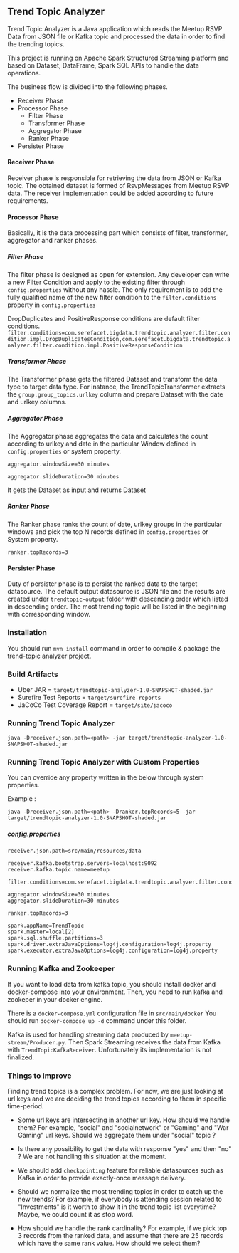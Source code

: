 ## Trend Topic Analyzer


Trend Topic Analyzer is a Java application which reads the Meetup RSVP Data from JSON file or Kafka topic
and processed the data in order to find the trending topics.

This project is running on Apache Spark Structured Streaming platform and based on Dataset, DataFrame, Spark SQL APIs to handle the data operations.

The business flow is divided into the following phases.

- Receiver Phase
- Processor Phase
    - Filter Phase
    - Transformer Phase
    - Aggregator Phase
    - Ranker Phase
- Persister Phase

#### Receiver Phase
Receiver phase is responsible for retrieving the data from JSON or Kafka topic. The obtained dataset is formed of RsvpMessages from Meetup RSVP data.
The receiver implementation could be added according to future requirements.
#### Processor Phase
Basically, it is the data processing part which consists of filter, transformer, aggregator and ranker phases.

##### Filter Phase
The filter phase is designed as open for extension. Any developer can write a new Filter Condition and apply to the existing filter through `config.properties` without any hassle. 
The only requirement is to add the fully qualified name of the new filter condition to the `filter.conditions` property in `config.properties`

DropDuplicates and PositiveResponse conditions are default filter conditions. 
`filter.conditions=com.serefacet.bigdata.trendtopic.analyzer.filter.condition.impl.DropDuplicatesCondition,com.serefacet.bigdata.trendtopic.analyzer.filter.condition.impl.PositiveResponseCondition`

##### Transformer Phase
The Transformer phase gets the filtered Dataset<RsvpMessage> and transform the data type to target data type. 
For instance, the TrendTopicTransformer extracts the `group.group_topics.urlkey` column and prepare Dataset<TransformedDataDTO> with the date and urlkey columns.

##### Aggregator Phase
The Aggregator phase aggregates the data and calculates the count according to urlkey and date in the particular Window defined in `config.properties` or system property.

`aggregator.windowSize=30 minutes`

`aggregator.slideDuration=30 minutes`

It gets the Dataset<TransformedDataDTO> as input and returns Dataset<AggregatedDataDTO>

##### Ranker Phase
The Ranker phase ranks the count of date, urlkey groups in the particular windows and pick the top N records defined in `config.properties` or System property.

`ranker.topRecords=3`
#### Persister Phase
Duty of persister phase is to persist the ranked data to the target datasource. 
The default output datasource is JSON file and the results are created under `trendtopic-output` folder with descending order which listed in descending order. The most trending topic will be listed in the beginning with corresponding window.

### Installation

You should run `mvn install` command in order to compile & package the trend-topic analyzer project.

### Build Artifacts

- Uber JAR = `target/trendtopic-analyzer-1.0-SNAPSHOT-shaded.jar`
- Surefire Test Reports = `target/surefire-reports`
- JaCoCo Test Coverage Report = `target/site/jacoco`

### Running Trend Topic Analyzer

`java -Dreceiver.json.path=<path> -jar target/trendtopic-analyzer-1.0-SNAPSHOT-shaded.jar`

### Running Trend Topic Analyzer with Custom Properties

You can override any property written in the below through system properties.

Example : 

`java -Dreceiver.json.path=<path> -Dranker.topRecords=5 -jar target/trendtopic-analyzer-1.0-SNAPSHOT-shaded.jar`

##### config.properties
```
receiver.json.path=src/main/resources/data

receiver.kafka.bootstrap.servers=localhost:9092
receiver.kafka.topic.name=meetup

filter.conditions=com.serefacet.bigdata.trendtopic.analyzer.filter.condition.impl.DropDuplicatesCondition,com.serefacet.bigdata.trendtopic.analyzer.filter.condition.impl.PositiveResponseCondition

aggregator.windowSize=30 minutes
aggregator.slideDuration=30 minutes

ranker.topRecords=3

spark.appName=TrendTopic
spark.master=local[2]
spark.sql.shuffle.partitions=3
spark.driver.extraJavaOptions=log4j.configuration=log4j.property
spark.executor.extraJavaOptions=log4j.configuration=log4j.property
```

### Running Kafka and Zookeeper
If you want to load data from kafka topic,  you should install docker and docker-compose into your environment. Then, you need to run kafka and zookeper in your docker engine.

There is a `docker-compose.yml` configuration file in `src/main/docker` You should run `docker-compose up -d` command under this folder.

Kafka is used for handling streaming data produced by `meetup-stream/Producer.py`. Then Spark Streaming receives the data from Kafka with `TrendTopicKafkaReceiver`. Unfortunately its implementation is not finalized.
### Things to Improve

Finding trend topics is a complex problem. For now, we are just looking at url keys and we are deciding the trend topics according to them in specific time-period. 

- Some url keys are intersecting in another url key. How should we handle them? For example, "social" and "socialnetwork" or "Gaming" and "War Gaming" url keys. Should we aggregate them under "social" topic ? 

- Is there any possibility to get the data with response "yes" and then "no" ? We are not handling this situation at the moment.

- We should add `checkpointing` feature for reliable datasources such as Kafka in order to provide exactly-once message delivery.

- Should we normalize the most trending topics in order to catch up the new trends? For example, if everybody is attending session related to "Investments" is it worth to show it in the trend topic list everytime? Maybe, we could count it as stop word.

- How should we handle the rank cardinality? For example, if we pick top 3 records from the ranked data, and assume that there are 25 records which have the same rank value. How should we select them?